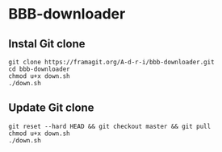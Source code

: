 # BBB-downloader
## Instal Git clone
```{bash}
git clone https://framagit.org/A-d-r-i/bbb-downloader.git
cd bbb-downloader
chmod u+x down.sh 
./down.sh
```
## Update Git clone
```{bash}
git reset --hard HEAD && git checkout master && git pull
chmod u+x down.sh 
./down.sh
```
